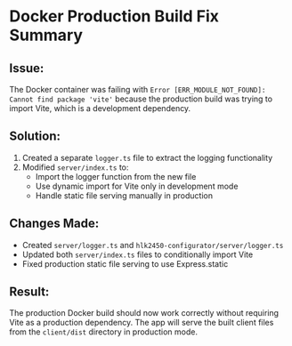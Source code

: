 # Docker Production Build Fix Summary

## Issue:
The Docker container was failing with `Error [ERR_MODULE_NOT_FOUND]: Cannot find package 'vite'` because the production build was trying to import Vite, which is a development dependency.

## Solution:
1. Created a separate `logger.ts` file to extract the logging functionality
2. Modified `server/index.ts` to:
   - Import the logger function from the new file
   - Use dynamic import for Vite only in development mode
   - Handle static file serving manually in production

## Changes Made:
- Created `server/logger.ts` and `hlk2450-configurator/server/logger.ts`
- Updated both `server/index.ts` files to conditionally import Vite
- Fixed production static file serving to use Express.static

## Result:
The production Docker build should now work correctly without requiring Vite as a production dependency. The app will serve the built client files from the `client/dist` directory in production mode.